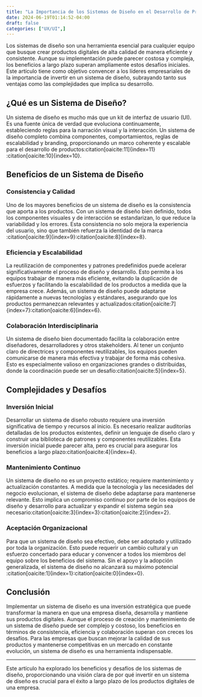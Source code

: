 ```yaml
---
title: "La Importancia de los Sistemas de Diseño en el Desarrollo de Productos"
date: 2024-06-19T01:14:52-04:00
draft: false
categories: ["UX/UI",]
---
```


Los sistemas de diseño son una herramienta esencial para cualquier equipo que busque crear productos digitales de alta calidad de manera eficiente y consistente. Aunque su implementación puede parecer costosa y compleja, los beneficios a largo plazo superan ampliamente estos desafíos iniciales. Este artículo tiene como objetivo convencer a los líderes empresariales de la importancia de invertir en un sistema de diseño, subrayando tanto sus ventajas como las complejidades que implica su desarrollo.

## ¿Qué es un Sistema de Diseño?

Un sistema de diseño es mucho más que un kit de interfaz de usuario (UI). Es una fuente única de verdad que evoluciona continuamente, estableciendo reglas para la narración visual y la interacción. Un sistema de diseño completo combina componentes, comportamientos, reglas de escalabilidad y branding, proporcionando un marco coherente y escalable para el desarrollo de productos&#8203;:citation[oaicite:11]{index=11}&#8203;&#8203;:citation[oaicite:10]{index=10}&#8203;.

## Beneficios de un Sistema de Diseño

### Consistencia y Calidad

Uno de los mayores beneficios de un sistema de diseño es la consistencia que aporta a los productos. Con un sistema de diseño bien definido, todos los componentes visuales y de interacción se estandarizan, lo que reduce la variabilidad y los errores. Esta consistencia no solo mejora la experiencia del usuario, sino que también refuerza la identidad de la marca&#8203;:citation[oaicite:9]{index=9}&#8203;&#8203;:citation[oaicite:8]{index=8}&#8203;.

### Eficiencia y Escalabilidad

La reutilización de componentes y patrones predefinidos puede acelerar significativamente el proceso de diseño y desarrollo. Esto permite a los equipos trabajar de manera más eficiente, evitando la duplicación de esfuerzos y facilitando la escalabilidad de los productos a medida que la empresa crece. Además, un sistema de diseño puede adaptarse rápidamente a nuevas tecnologías y estándares, asegurando que los productos permanezcan relevantes y actualizados&#8203;:citation[oaicite:7]{index=7}&#8203;&#8203;:citation[oaicite:6]{index=6}&#8203;.

### Colaboración Interdisciplinaria

Un sistema de diseño bien documentado facilita la colaboración entre diseñadores, desarrolladores y otros stakeholders. Al tener un conjunto claro de directrices y componentes reutilizables, los equipos pueden comunicarse de manera más efectiva y trabajar de forma más cohesiva. Esto es especialmente valioso en organizaciones grandes o distribuidas, donde la coordinación puede ser un desafío&#8203;:citation[oaicite:5]{index=5}&#8203;.

## Complejidades y Desafíos

### Inversión Inicial

Desarrollar un sistema de diseño robusto requiere una inversión significativa de tiempo y recursos al inicio. Es necesario realizar auditorías detalladas de los productos existentes, definir un lenguaje de diseño claro y construir una biblioteca de patrones y componentes reutilizables. Esta inversión inicial puede parecer alta, pero es crucial para asegurar los beneficios a largo plazo&#8203;:citation[oaicite:4]{index=4}&#8203;.

### Mantenimiento Continuo

Un sistema de diseño no es un proyecto estático; requiere mantenimiento y actualización constantes. A medida que la tecnología y las necesidades del negocio evolucionan, el sistema de diseño debe adaptarse para mantenerse relevante. Esto implica un compromiso continuo por parte de los equipos de diseño y desarrollo para actualizar y expandir el sistema según sea necesario&#8203;:citation[oaicite:3]{index=3}&#8203;&#8203;:citation[oaicite:2]{index=2}&#8203;.

### Aceptación Organizacional

Para que un sistema de diseño sea efectivo, debe ser adoptado y utilizado por toda la organización. Esto puede requerir un cambio cultural y un esfuerzo concertado para educar y convencer a todos los miembros del equipo sobre los beneficios del sistema. Sin el apoyo y la adopción generalizada, el sistema de diseño no alcanzará su máximo potencial&#8203;:citation[oaicite:1]{index=1}&#8203;&#8203;:citation[oaicite:0]{index=0}&#8203;.

## Conclusión

Implementar un sistema de diseño es una inversión estratégica que puede transformar la manera en que una empresa diseña, desarrolla y mantiene sus productos digitales. Aunque el proceso de creación y mantenimiento de un sistema de diseño puede ser complejo y costoso, los beneficios en términos de consistencia, eficiencia y colaboración superan con creces los desafíos. Para las empresas que buscan mejorar la calidad de sus productos y mantenerse competitivas en un mercado en constante evolución, un sistema de diseño es una herramienta indispensable.

---

Este artículo ha explorado los beneficios y desafíos de los sistemas de diseño, proporcionando una visión clara de por qué invertir en un sistema de diseño es crucial para el éxito a largo plazo de los productos digitales de una empresa.
